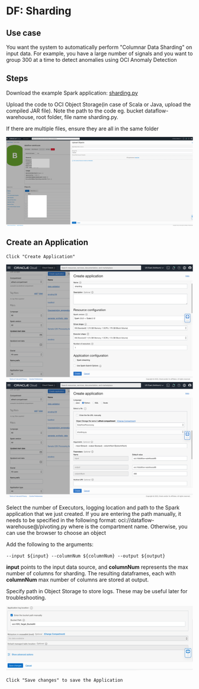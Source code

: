 # DF: Sharding

## Use case


You want the system to automatically perform "Columnar Data Sharding" on input data.
For example, you have a large number of signals and you want to group 300 at a time to detect anomalies using OCI Anomaly Detection


## Steps


Download the example Spark application: [sharding.py](./example_code/sharding.py)

Upload the code to OCI Object Storage(in case of Scala or Java, upload the compiled JAR file). Note the path to the code eg. bucket dataflow-
warehouse, root folder, file name sharding.py.


If there are multiple files, ensure they are all in the same folder

![image info](./utils/upload_object.png)
## Create an Application


```
Click "Create Application"
```


![image info](./utils/S2.png)
![image info](./utils/S3.png)


Select the number of Executors, logging location and path to the Spark application that we just created. If you are entering the path manually, it needs to
be specified in the following format: oci://dataflow-warehouse@<compartmentID>/pivoting.py where <compartmentID> is the compartment name. Otherwise,
you can use the browser to choose an object

Add the following to the arguments:

```
--input ${input} --columnNum ${columnNum} --output ${output}
```

<b>input</b> points to the input data source, and <b>columnNum</b> represents the max number of columns for sharding. The resulting dataframes, each with <b>columnNum</b> max number of columns are stored at output.


Specify path in Object Storage to store logs. These may be useful later for troubleshooting.

![image info](./utils/S4.png)


```
Click "Save changes" to save the Application
```


